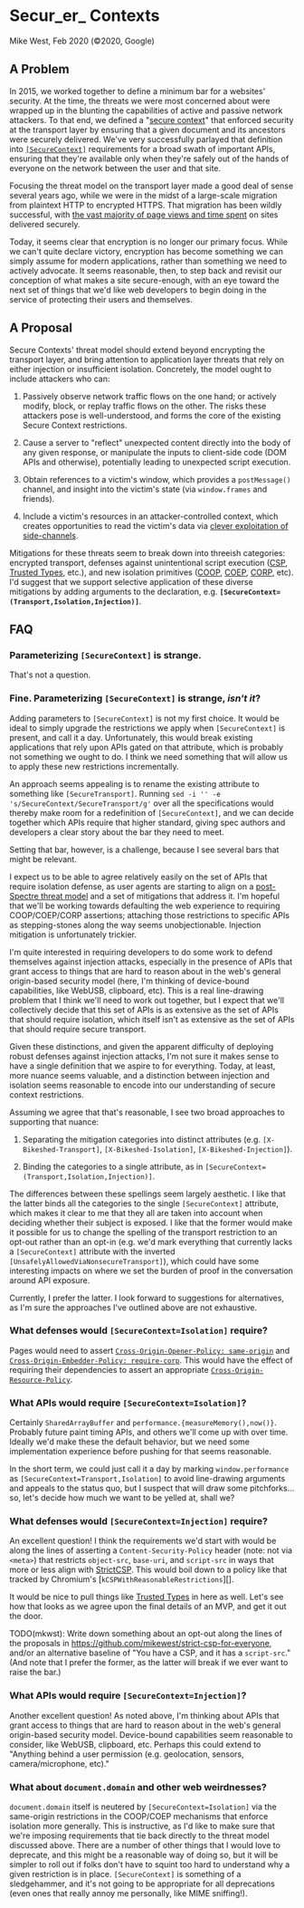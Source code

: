 # Secur_er_ Contexts

Mike West, Feb 2020 (©2020, Google)

## A Problem

In 2015, we worked together to define a minimum bar for a websites' security. At the time, the
threats we were most concerned about were wrapped up in the blunting the capabilities of active and
passive network attackers. To that end, we defined a "[secure context][secure-context]" that
enforced security at the transport layer by ensuring that a given document and its ancestors were
securely delivered. We've very successfully parlayed that definition into
[`[SecureContext]`][secure-context-idl] requirements for a broad swath of important APIs, ensuring
that they're available only when they're safely out of the hands of everyone on the network between
the user and that site.

[secure-context]: https://www.w3.org/TR/secure-contexts/
[secure-context-idl]: https://heycam.github.io/webidl/#SecureContext

Focusing the threat model on the transport layer made a good deal of sense several years ago, while
we were in the midst of a large-scale migration from plaintext HTTP to encrypted HTTPS. That
migration has been wildly successful, with [the vast majority of page views and time spent][transparency]
on sites delivered securely. 

[transparency]: https://transparencyreport.google.com/https/overview?hl=en

Today, it seems clear that encryption is no longer our primary focus. While we can't quite declare
victory, encryption has become something we can simply assume for modern applications, rather than
something we need to actively advocate. It seems reasonable, then, to step back and revisit our
conception of what makes a site secure-enough, with an eye toward the next set of things that we'd
like web developers to begin doing in the service of protecting their users and themselves.

## A Proposal

Secure Contexts' threat model should extend beyond encrypting the transport layer, and bring
attention to application layer threats that rely on either injection or insufficient isolation.
Concretely, the model ought to include attackers who can:

1. Passively observe network traffic flows on the one hand; or actively modify, block, or replay
   traffic flows on the other. The risks these attackers pose is well-understood, and forms the
   core of the existing Secure Context restrictions.

2. Cause a server to "reflect" unexpected content directly into the body of any given response, or
   manipulate the inputs to client-side code (DOM APIs and otherwise), potentially leading to
   unexpected script execution.

3. Obtain references to a victim's window, which provides a `postMessage()` channel, and insight
   into the victim's state (via `window.frames` and friends).

4. Include a victim's resources in an attacker-controlled context, which creates opportunities to
   read the victim's data via [clever exploitation of side-channels][xsleaks].

[xsleaks]: https://github.com/xsleaks/xsleaks

Mitigations for these threats seem to break down into threeish categories: encrypted transport,
defenses against unintentional script execution ([CSP][], [Trusted Types][], etc.), and new
isolation primitives ([COOP][], [COEP][], [CORP][], etc). I'd suggest that we support selective
application of these diverse mitigations by adding arguments to the declaration, e.g. 
**`[SecureContext=(Transport,Isolation,Injection)]`**.

[CSP]: https://w3c.github.io/webappsec-csp/
[Trusted Types]: https://w3c.github.io/webappsec-trusted-types/dist/spec/
[COOP]: https://gist.github.com/annevk/6f2dd8c79c77123f39797f6bdac43f3e
[COEP]: https://mikewest.github.io/corpp/
[CORP]: https://fetch.spec.whatwg.org/#cross-origin-resource-policy-header

## FAQ

### Parameterizing `[SecureContext]` is strange.

That's not a question.

### Fine. Parameterizing `[SecureContext]` is strange, _isn't it_?

Adding parameters to `[SecureContext]` is not my first choice. It would be ideal to simply upgrade
the restrictions we apply when `[SecureContext]` is present, and call it a day. Unfortunately, this
would break existing applications that rely upon APIs gated on that attribute, which is probably not
something we ought to do. I think we need something that will allow us to apply these new
restrictions incrementally.

An approach seems appealing is to rename the existing attribute to something like
`[SecureTransport]`. Running `sed -i '' -e 's/SecureContext/SecureTransport/g'` over all the
specifications would thereby make room for a redefinition of `[SecureContext]`, and we can decide
together which APIs require that higher standard, giving spec authors and developers a clear story
about the bar they need to meet.

Setting that bar, however, is a challenge, because I see several bars that might be relevant.

I expect us to be able to agree relatively easily on the set of APIs that require isolation defense,
as user agents are starting to align on a [post-Spectre threat model][post-spectre] and a set of
mitigations that address it. I'm hopeful that we'll be working towards defaulting the web experience
to requiring COOP/COEP/CORP assertions; attaching those restrictions to specific APIs as
stepping-stones along the way seems unobjectionable. Injection mitigation is unfortunately trickier.

[post-spectre]: https://chromium.googlesource.com/chromium/src/+/master/docs/security/side-channel-threat-model.md

I'm quite interested in requiring developers to do some work to defend themselves against injection
attacks, especially in the presence of APIs that grant access to things that are hard to reason
about in the web's general origin-based security model (here, I'm thinking of device-bound
capabilities, like WebUSB, clipboard, etc). This is a real line-drawing problem that I think we'll
need to work out together, but I expect that we'll collectively decide that this set of APIs is as
extensive as the set of APIs that should require isolation, which itself isn't as extensive as the
set of APIs that should require secure transport.

Given these distinctions, and given the apparent difficulty of deploying robust defenses against
injection attacks, I'm not sure it makes sense to have a single definition that we aspire to for
everything. Today, at least, more nuance seems valuable, and a distinction between injection and
isolation seems reasonable to encode into our understanding of secure context restrictions.

Assuming we agree that that's reasonable, I see two broad approaches to supporting that nuance:

1. Separating the mitigation categories into distinct attributes (e.g. `[X-Bikeshed-Transport]`,
   `[X-Bikeshed-Isolation]`, `[X-Bikeshed-Injection]`).

2. Binding the categories to a single attribute, as in `[SecureContext=(Transport,Isolation,Injection)]`.

The differences between these spellings seem largely aesthetic. I like that the latter binds all the
categories to the single `[SecureContext]` attribute, which makes it clear to me that they all are
taken into account when deciding whether their subject is exposed. I like that the former would make
it possible for us to change the spelling of the transport restriction to an opt-out rather than an
opt-in (e.g. we'd mark everything that currently lacks a `[SecureContext]` attribute with the
inverted `[UnsafelyAllowedViaNonsecureTransport]`), which could have some interesting impacts on
where we set the burden of proof in the conversation around API exposure.

Currently, I prefer the latter. I look forward to suggestions for alternatives, as I'm sure the
approaches I've outlined above are not exhaustive.

### What defenses would `[SecureContext=Isolation]` require?

Pages would need to assert [`Cross-Origin-Opener-Policy: same-origin`][COOP] and
[`Cross-Origin-Embedder-Policy: require-corp`][COEP]. This would have the effect of requiring their
dependencies to assert an appropriate [`Cross-Origin-Resource-Policy`][CORP].

### What APIs would require `[SecureContext=Isolation]`?

Certainly `SharedArrayBuffer` and `performance.{measureMemory(),now()}`. Probably future paint
timing APIs, and others we'll come up with over time. Ideally we'd make these the default behavior,
but we need some implementation experience before pushing for that seems reasonable.

In the short term, we could just call it a day by marking `window.performance` as
`[SecureContext=Transport,Isolation]` to avoid line-drawing arguments and appeals to the status quo,
but I suspect that will draw some pitchforks... so, let's decide how much we want to be yelled at,
shall we?

### What defenses would `[SecureContext=Injection]` require?

An excellent question! I think the requirements we'd start with would be along the lines of asserting
a `Content-Security-Policy` header (note: not via `<meta>`) that restricts `object-src`, `base-uri`,
and `script-src` in ways that more or less align with [StrictCSP][]. This would boil down to a policy
like that tracked by Chromium's [`kCSPWithReasonableRestrictions`][].

[StrictCSP]: https://csp.withgoogle.com/docs/strict-csp.html
[kCSPWithReasonableRestrictions]: https://chromium.googlesource.com/chromium/src/+/master/docs/security/web-mitigation-metrics.md

It would be nice to pull things like [Trusted Types][] in here as well. Let's see how that looks as we
agree upon the final details of an MVP, and get it out the door.

TODO(mkwst): Write down something about an opt-out along the lines of the proposals in
<https://github.com/mikewest/strict-csp-for-everyone>, and/or an alternative baseline of "You have
a CSP, and it has a `script-src`." (And note that I prefer the former, as the latter will break if
we ever want to raise the bar.)

### What APIs would require `[SecureContext=Injection]`?

Another excellent question! As noted above, I'm thinking about APIs that grant access to things that
are hard to reason about in the web's general origin-based security model. Device-bound capabilities
seem reasonable to consider, like WebUSB, clipboard, etc. Perhaps this could extend to "Anything
behind a user permission (e.g. geolocation, sensors, camera/microphone, etc)."

### What about `document.domain` and other web weirdnesses?

`document.domain` itself is neutered by `[SecureContext=Isolation]` via the same-origin restrictions
in the COOP/COEP mechanisms that enforce isolation more generally. This is instructive, as I'd like
to make sure that we're imposing requirements that tie back directly to the threat model discussed
above. There are a number of other things that I would love to deprecate, and this might be a
reasonable way of doing so, but it will be simpler to roll out if folks don't have to squint too
hard to understand why a given restriction is in place. `[SecureContext]` is something of a
sledgehammer, and it's not going to be appropriate for all deprecations (even ones that really annoy
me personally, like MIME sniffing!).
